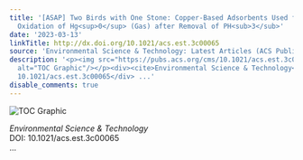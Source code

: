 ```yaml
---
title: '[ASAP] Two Birds with One Stone: Copper-Based Adsorbents Used for Photocatalytic
  Oxidation of Hg<sup>0</sup> (Gas) after Removal of PH<sub>3</sub>'
date: '2023-03-13'
linkTitle: http://dx.doi.org/10.1021/acs.est.3c00065
source: 'Environmental Science & Technology: Latest Articles (ACS Publications)'
description: '<p><img src="https://pubs.acs.org/cms/10.1021/acs.est.3c00065/asset/images/medium/es3c00065_0006.gif"
  alt="TOC Graphic"/></p><div><cite>Environmental Science & Technology</cite></div><div>DOI:
  10.1021/acs.est.3c00065</div> ...'
disable_comments: true
---
```

<p><img src="https://pubs.acs.org/cms/10.1021/acs.est.3c00065/asset/images/medium/es3c00065_0006.gif" alt="TOC Graphic"/></p><div><cite>Environmental Science & Technology</cite></div><div>DOI: 10.1021/acs.est.3c00065</div> ...